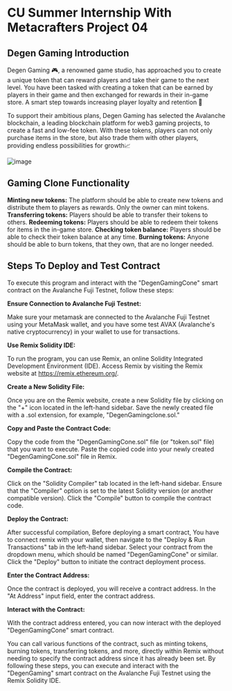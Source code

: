 # CU Summer Internship With Metacrafters Project 04

## Degen Gaming Introduction 

Degen Gaming 🎮, a renowned game studio, has approached you to create a unique token that can reward players and take their game to the next level. You have been tasked with creating a token that can be earned by players in their game and then exchanged for rewards in their in-game store. A smart step towards increasing player loyalty and retention 🧠

To support their ambitious plans, Degen Gaming has selected the Avalanche blockchain, a leading blockchain platform for web3 gaming projects, to create a fast and low-fee token. With these tokens, players can not only purchase items in the store, but also trade them with other players, providing endless possibilities for growth📈

![image](https://github.com/Metacrafters0x1/Eth-Avax_Intermediate_Project_04/assets/149813536/02f08e3e-7c10-49e0-8da4-8538de4639ba)

## Gaming Clone Functionality 

**Minting new tokens:** The platform should be able to create new tokens and distribute them to players as rewards. Only the owner can mint tokens.
**Transferring tokens:** Players should be able to transfer their tokens to others.
**Redeeming tokens:** Players should be able to redeem their tokens for items in the in-game store.
**Checking token balance:** Players should be able to check their token balance at any time.
**Burning tokens:** Anyone should be able to burn tokens, that they own, that are no longer needed.

## Steps To Deploy and Test Contract

To execute this program and interact with the "DegenGamingCone" smart contract on the Avalanche Fuji Testnet, follow these steps:

**Ensure Connection to Avalanche Fuji Testnet:**

Make sure your metamask are connected to the Avalanche Fuji Testnet using your MetaMask wallet, and you have some test AVAX (Avalanche's native cryptocurrency) in your wallet to use for transactions.

**Use Remix Solidity IDE:**

To run the program, you can use Remix, an online Solidity Integrated Development Environment (IDE). Access Remix by visiting the Remix website at https://remix.ethereum.org/.

**Create a New Solidity File:**

Once you are on the Remix website, create a new Solidity file by clicking on the "+" icon located in the left-hand sidebar.
Save the newly created file with a .sol extension, for example, "DegenGamingclone.sol."

**Copy and Paste the Contract Code:**

Copy the code from the "DegenGamingCone.sol" file (or "token.sol" file) that you want to execute.
Paste the copied code into your newly created "DegenGamingCone.sol" file in Remix.

**Compile the Contract:**

Click on the "Solidity Compiler" tab located in the left-hand sidebar.
Ensure that the "Compiler" option is set to the latest Solidity version (or another compatible version).
Click the "Compile" button to compile the contract code.

**Deploy the Contract:**

After successful compilation, Before deploying a smart contract, You have to connect remix with your wallet, then navigate to the "Deploy & Run Transactions" tab in the left-hand sidebar.
Select your contract from the dropdown menu, which should be named "DegenGamingCone" or similar.
Click the "Deploy" button to initiate the contract deployment process.

**Enter the Contract Address:**

Once the contract is deployed, you will receive a contract address. In the "At Address" input field, enter the contract address.

**Interact with the Contract:**

With the contract address entered, you can now interact with the deployed "DegenGamingCone" smart contract.

You can call various functions of the contract, such as minting tokens, burning tokens, transferring tokens, and more, directly within Remix without needing to specify the contract address since it has already been set.
By following these steps, you can execute and interact with the "DegenGaming" smart contract on the Avalanche Fuji Testnet using the Remix Solidity IDE.


